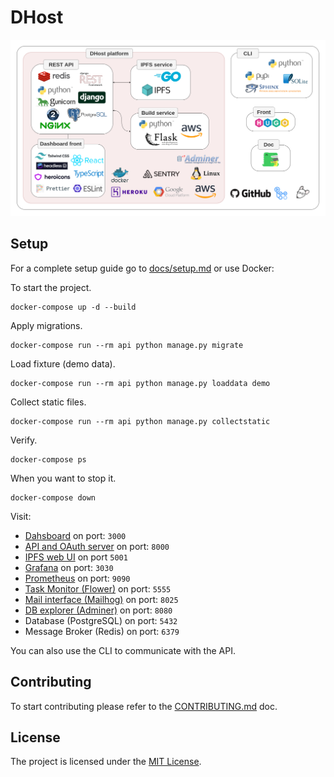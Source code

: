 # DHost

![infra](docs/dhost_infra.png)

## Setup

For a complete setup guide go to [docs/setup.md](./docs/setup.md) or use Docker:

To start the project.

```shell
docker-compose up -d --build
```

Apply migrations.

```shell
docker-compose run --rm api python manage.py migrate
```

Load fixture (demo data).

```shell
docker-compose run --rm api python manage.py loaddata demo
```

Collect static files.

```shell
docker-compose run --rm api python manage.py collectstatic
```

Verify.

```shell
docker-compose ps
```

When you want to stop it.

```shell
docker-compose down
```

Visit:

* [Dahsboard](http://localhost:3000/) on port: `3000`
* [API and OAuth server](http://localhost:8000/api/) on port: `8000`
* [IPFS web UI](http://localhost:5001/webui) on port `5001`
* [Grafana](http://localhost:3030/) on port: `3030`
* [Prometheus](http://localhost:9090/) on port: `9090`
* [Task Monitor (Flower)](http://localhost:5555/) on port: `5555`
* [Mail interface (Mailhog)](http://localhost:8025/) on port: `8025`
* [DB explorer (Adminer)](http://localhost:8080/) on port: `8080`
* Database (PostgreSQL) on port: `5432`
* Message Broker (Redis) on port: `6379`

You can also use the CLI to communicate with the API.

## Contributing

To start contributing please refer to the [CONTRIBUTING.md](./CONTRIBUTING.md) doc.

## License

The project is licensed under the [MIT License](./LICENSE).
